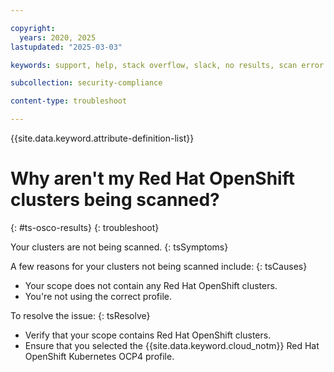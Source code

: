 ```yaml
---

copyright:
  years: 2020, 2025
lastupdated: "2025-03-03"

keywords: support, help, stack overflow, slack, no results, scan error

subcollection: security-compliance

content-type: troubleshoot

---
```


{{site.data.keyword.attribute-definition-list}}

# Why aren't my Red Hat OpenShift clusters being scanned?
{: #ts-osco-results}
{: troubleshoot} 

Your clusters are not being scanned.
{: tsSymptoms} 

A few reasons for your clusters not being scanned include:
{: tsCauses}

* Your scope does not contain any Red Hat OpenShift clusters.
* You're not using the correct profile. 

To resolve the issue:
{: tsResolve}

* Verify that your scope contains Red Hat OpenShift clusters.
* Ensure that you selected the {{site.data.keyword.cloud_notm}} Red Hat OpenShift Kubernetes OCP4 profile.

